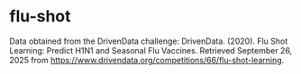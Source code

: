 # flu-shot

Data obtained from the DrivenData challenge: 
DrivenData. (2020). Flu Shot Learning: Predict H1N1 and Seasonal Flu Vaccines. Retrieved September 26, 2025 from https://www.drivendata.org/competitions/66/flu-shot-learning.
